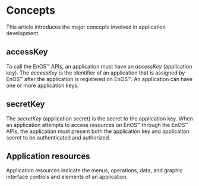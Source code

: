 # Concepts

This article introduces the major concepts involved in application development.

## accessKey

To call the EnOS™ APIs, an application must have an *accessKey* (application key). The *accessKey* is the identifier of an application that is assigned by EnOS™ after the application is registered on EnOS™. An application can have one or more application keys.

## secretKey

The *secretKey* (application secret) is the secret to the application key. When an application attempts to access resources on EnOS™ through the EnOS™ APIs, the application must present both the application key and application secret to be authenticated and authorized.

## Application resources

Application resources indicate the menus, operations, data, and graphic interface controls and elements of an application.

<!--

EnOS™ allows application developers to manage the access permissions to the application resources. Developers can register application resources as controlled resources. When the application is shared with a client, the application developer can assign appropriate permissions to the controlled resources for the client using the EnOS Application Framework.EnOS Stream Processing Engine supports multiple data types with specific data processing templates. The data type of a measure point telemetry is defined when configuring the device model.

-->